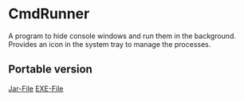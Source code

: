 # CmdRunner
A program to hide console windows and run them in the background. Provides an icon in the system tray to manage the processes.

## Portable version
[Jar-File](/users/MLB93/CmdRunner/portable/cmdRunner.jar)
[EXE-File](/users/MLB93/CmdRunner/portable/cmdRunner.exe)
